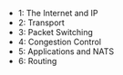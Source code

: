 + 1: The Internet and IP
+ 2: Transport
+ 3: Packet Switching
+ 4: Congestion Control
+ 5: Applications and NATS
+ 6: Routing
